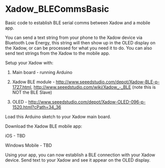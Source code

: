 Xadow_BLECommsBasic
===================

Basic code to establish BLE serial comms between Xadow and a mobile app. 

You can send a text string from your phone to the Xadow device via Bluetooth Low Energy, this string will then show up in the OLED display on the Xadow, or can be processed for what you need it to do. You can also send text strings from the Xadow to the mobile app.

Setup your Xadow with:

1. Main board - running Arduino

2. Xadow BLE module - http://www.seeedstudio.com/depot/Xadow-BLE-p-1727.html, http://www.seeedstudio.com/wiki/Xadow_-_BLE (note this is NOT the BLE Slave)

3. OLED - http://www.seeedstudio.com/depot/Xadow-OLED-096-p-1520.html?cPath=34_36

Load this Arduino sketch to your Xadow main board.

Download the Xadow BLE mobile app:

iOS - TBD

Windows Mobile - TBD

Using your app, you can now establish a BLE connection with your Xadow device.
Send text to your Xadow and see it appear on the OLED display.



